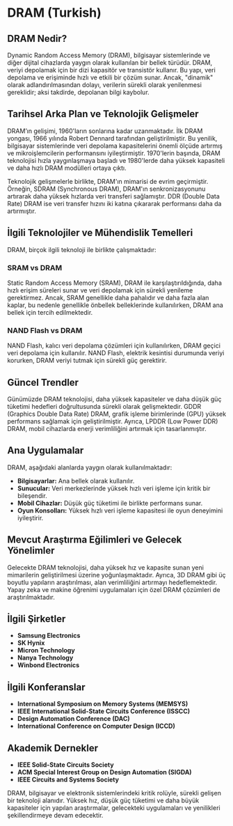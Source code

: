 # DRAM (Turkish)

## DRAM Nedir?

Dynamic Random Access Memory (DRAM), bilgisayar sistemlerinde ve diğer dijital cihazlarda yaygın olarak kullanılan bir bellek türüdür. DRAM, veriyi depolamak için bir dizi kapasitör ve transistör kullanır. Bu yapı, veri depolama ve erişiminde hızlı ve etkili bir çözüm sunar. Ancak, "dinamik" olarak adlandırılmasından dolayı, verilerin sürekli olarak yenilenmesi gereklidir; aksi takdirde, depolanan bilgi kaybolur.

## Tarihsel Arka Plan ve Teknolojik Gelişmeler

DRAM’ın gelişimi, 1960'ların sonlarına kadar uzanmaktadır. İlk DRAM yongası, 1966 yılında Robert Dennard tarafından geliştirilmiştir. Bu yenilik, bilgisayar sistemlerinde veri depolama kapasitelerini önemli ölçüde artırmış ve mikroişlemcilerin performansını iyileştirmiştir. 1970'lerin başında, DRAM teknolojisi hızla yaygınlaşmaya başladı ve 1980'lerde daha yüksek kapasiteli ve daha hızlı DRAM modülleri ortaya çıktı.

Teknolojik gelişmelerle birlikte, DRAM'ın mimarisi de evrim geçirmiştir. Örneğin, SDRAM (Synchronous DRAM), DRAM'ın senkronizasyonunu artırarak daha yüksek hızlarda veri transferi sağlamıştır. DDR (Double Data Rate) DRAM ise veri transfer hızını iki katına çıkararak performansı daha da artırmıştır.

## İlgili Teknolojiler ve Mühendislik Temelleri

DRAM, birçok ilgili teknoloji ile birlikte çalışmaktadır:

### SRAM vs DRAM

Static Random Access Memory (SRAM), DRAM ile karşılaştırıldığında, daha hızlı erişim süreleri sunar ve veri depolamak için sürekli yenileme gerektirmez. Ancak, SRAM genellikle daha pahalıdır ve daha fazla alan kaplar, bu nedenle genellikle önbellek belleklerinde kullanılırken, DRAM ana bellek için tercih edilmektedir.

### NAND Flash vs DRAM

NAND Flash, kalıcı veri depolama çözümleri için kullanılırken, DRAM geçici veri depolama için kullanılır. NAND Flash, elektrik kesintisi durumunda veriyi korurken, DRAM veriyi tutmak için sürekli güç gerektirir.

## Güncel Trendler

Günümüzde DRAM teknolojisi, daha yüksek kapasiteler ve daha düşük güç tüketimi hedefleri doğrultusunda sürekli olarak gelişmektedir. GDDR (Graphics Double Data Rate) DRAM, grafik işleme birimlerinde (GPU) yüksek performans sağlamak için geliştirilmiştir. Ayrıca, LPDDR (Low Power DDR) DRAM, mobil cihazlarda enerji verimliliğini artırmak için tasarlanmıştır.

## Ana Uygulamalar

DRAM, aşağıdaki alanlarda yaygın olarak kullanılmaktadır:

- **Bilgisayarlar:** Ana bellek olarak kullanılır.
- **Sunucular:** Veri merkezlerinde yüksek hızlı veri işleme için kritik bir bileşendir.
- **Mobil Cihazlar:** Düşük güç tüketimi ile birlikte performans sunar.
- **Oyun Konsolları:** Yüksek hızlı veri işleme kapasitesi ile oyun deneyimini iyileştirir.

## Mevcut Araştırma Eğilimleri ve Gelecek Yönelimler

Gelecekte DRAM teknolojisi, daha yüksek hız ve kapasite sunan yeni mimarilerin geliştirilmesi üzerine yoğunlaşmaktadır. Ayrıca, 3D DRAM gibi üç boyutlu yapıların araştırılması, alan verimliliğini artırmayı hedeflemektedir. Yapay zeka ve makine öğrenimi uygulamaları için özel DRAM çözümleri de araştırılmaktadır.

## İlgili Şirketler

- **Samsung Electronics**
- **SK Hynix**
- **Micron Technology**
- **Nanya Technology**
- **Winbond Electronics**

## İlgili Konferanslar

- **International Symposium on Memory Systems (MEMSYS)**
- **IEEE International Solid-State Circuits Conference (ISSCC)**
- **Design Automation Conference (DAC)**
- **International Conference on Computer Design (ICCD)**

## Akademik Dernekler

- **IEEE Solid-State Circuits Society**
- **ACM Special Interest Group on Design Automation (SIGDA)**
- **IEEE Circuits and Systems Society**

DRAM, bilgisayar ve elektronik sistemlerindeki kritik rolüyle, sürekli gelişen bir teknoloji alanıdır. Yüksek hız, düşük güç tüketimi ve daha büyük kapasiteler için yapılan araştırmalar, gelecekteki uygulamaları ve yenilikleri şekillendirmeye devam edecektir.